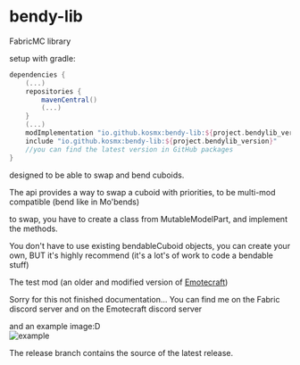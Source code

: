 # bendy-lib
FabricMC library

setup with gradle:

```groovy
dependencies {
    (...)
    repositories {
        mavenCentral()
        (...)
    }
    (...) 
    modImplementation "io.github.kosmx:bendy-lib:${project.bendylib_version}"
    include "io.github.kosmx:bendy-lib:${project.bendylib_version}"
    //you can find the latest version in GitHub packages
}
```

designed to be able to swap and bend cuboids.

The api provides a way to swap a cuboid with priorities, to be multi-mod compatible
(bend like in Mo'bends)

to swap, you have to create a class from MutableModelPart, and implement the methods.

You don't have to use existing bendableCuboid objects, you can create your own, BUT it's highly recommend (it's a lot's of work to code a bendable stuff)

The test mod (an older and modified version of [Emotecraft](https://github.com/kosmx/emotes))

Sorry for this not finished documentation...
You can find me on the Fabric discord server and on the Emotecraft discord server

and an example image:D  
![example](https://raw.githubusercontent.com/KosmX/bendy-lib/dev/example.png)  
  
The release branch contains the source of the latest release.
